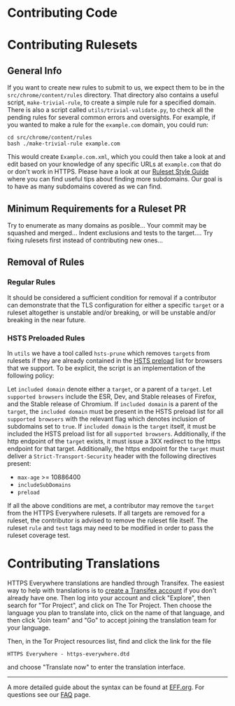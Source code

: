 # Contributing Code



# Contributing Rulesets

## General Info

If you want to create new rules to submit to us, we expect them to be in the `src/chrome/content/rules` directory. That directory also contains a useful script, `make-trivial-rule`, to create a simple rule for a specified domain. There is also a script called `utils/trivial-validate.py`, to check all the pending rules for several common errors and oversights. For example, if you wanted to make a rule for the `example.com` domain, you could run:
```
cd src/chrome/content/rules
bash ./make-trivial-rule example.com
```
This would create `Example.com.xml`, which you could then take a look at and edit based on your knowledge of any specific URLs at `example.com` that do or don't work in HTTPS. Please have a look at our [Ruleset Style Guide](https://github.com/EFForg/https-everywhere/blob/master/ruleset-style.md) where you can find useful tips about finding more subdomains. Our goal is to have as many subdomains covered as we can find.

## Minimum Requirements for a Ruleset PR


Try to enumerate as many domains as posible...
Your commit may be squashed and merged...
Indent exclusions and tests to the target....
Try fixing rulesets first instead of contributing new ones...

## Removal of Rules

### Regular Rules

It should be considered a sufficient condition for removal if a contributor can demonstrate that the TLS configuration for either a specific `target` or a ruleset altogether is unstable and/or breaking, or will be unstable and/or breaking in the near future.

### HSTS Preloaded Rules

In `utils` we have a tool called `hsts-prune` which removes `target`s from rulesets if they are already contained in the [HSTS preload](https://hstspreload.org/) list for browsers that we support.  To be explicit, the script is an implementation of the following policy:

Let `included domain` denote either a `target`, or a parent of a `target`.  Let `supported browsers` include the ESR, Dev, and Stable releases of Firefox, and the Stable release of Chromium.  If `included domain` is a parent of the `target`, the `included domain` must be present in the HSTS preload list for all `supported browsers` with the relevant flag which denotes inclusion of subdomains set to `true`.  If `included domain` is the `target` itself, it must be included the HSTS preload list for all `supported browsers`.  Additionally, if the http endpoint of the `target` exists, it must issue a 3XX redirect to the https endpoint for that target.  Additionally, the https endpoint for the `target` must deliver a `Strict-Transport-Security` header with the following directives present:

- `max-age` >= 10886400
- `includeSubDomains`
- `preload`

If all the above conditions are met, a contributor may remove the `target` from the HTTPS Everywhere rulesets.  If all targets are removed for a ruleset, the contributor is advised to remove the ruleset file itself.  The ruleset `rule` and `test` tags may need to be modified in order to pass the ruleset coverage test.

# Contributing Translations

HTTPS Everywhere translations are handled through Transifex.  The easiest way to help with translations is to [create a Transifex account](https://www.transifex.com/signup/) if you don't already have one.  Then log into your account and click "Explore", then search for "Tor Project", and click on The Tor Project.  Then choose the language you plan to translate into, click on the name of that language, and then click "Join team" and "Go" to accept joining the translation team for your language.

Then, in the Tor Project resources list, find and click the link for the file

    HTTPS Everywhere - https-everywhere.dtd

and choose "Translate now" to enter the translation interface.

* * *

A more detailed guide about the syntax can be found at [EFF.org](https://www.eff.org/https-everywhere/rulesets).
For questions see our [FAQ](https://www.eff.org/https-everywhere/faq) page.
